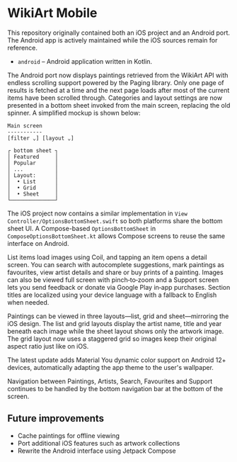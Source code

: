 # WikiArt Mobile

This repository originally contained both an iOS project and an Android port.
The Android app is actively maintained while the iOS sources remain for
reference.

* `android` – Android application written in Kotlin.

The Android port now displays paintings retrieved from the WikiArt API with
endless scrolling support powered by the Paging library. Only one page of
results is fetched at a time and the next page loads after most of the current
items have been scrolled through. Categories and layout settings are now
presented in a bottom sheet invoked from the main screen, replacing the old
spinner. A simplified mockup is shown below:

```
Main screen
-----------
[filter ⌄] [layout ⌄]

┌ bottom sheet ┐
│ Featured     │
│ Popular      │
│ ...          │
│ Layout:      │
│  • List      │
│  • Grid      │
│  • Sheet     │
└──────────────┘
```

The iOS project now contains a similar implementation in `View Controller/OptionsBottomSheet.swift` so both platforms share the bottom sheet UI.
A Compose-based `OptionsBottomSheet` in `ComposeOptionsBottomSheet.kt` allows Compose screens to reuse the same interface on Android.

List items load images
using Coil, and tapping an item opens a detail screen. You can search with
autocomplete suggestions, mark paintings as favourites, view artist details and
share or buy prints of a painting. Images can also be viewed full screen with
pinch‑to‑zoom and a Support screen lets you send feedback or donate via
Google Play in‑app purchases. Section titles are localized using your device
language with a fallback to English when needed.

Paintings can be viewed in three layouts—list, grid and sheet—mirroring the
iOS design. The list and grid layouts display the artist name, title and year
beneath each image while the sheet layout shows only the artwork image. The
grid layout now uses a staggered grid so images keep their original aspect
ratio just like on iOS.

The latest update adds Material You dynamic color support on Android 12+
devices, automatically adapting the app theme to the user's wallpaper.

Navigation between Paintings, Artists, Search, Favourites and Support
continues to be handled by the bottom navigation bar at the bottom of the
screen.

## Future improvements

- Cache paintings for offline viewing
- Port additional iOS features such as artwork collections
- Rewrite the Android interface using Jetpack Compose
